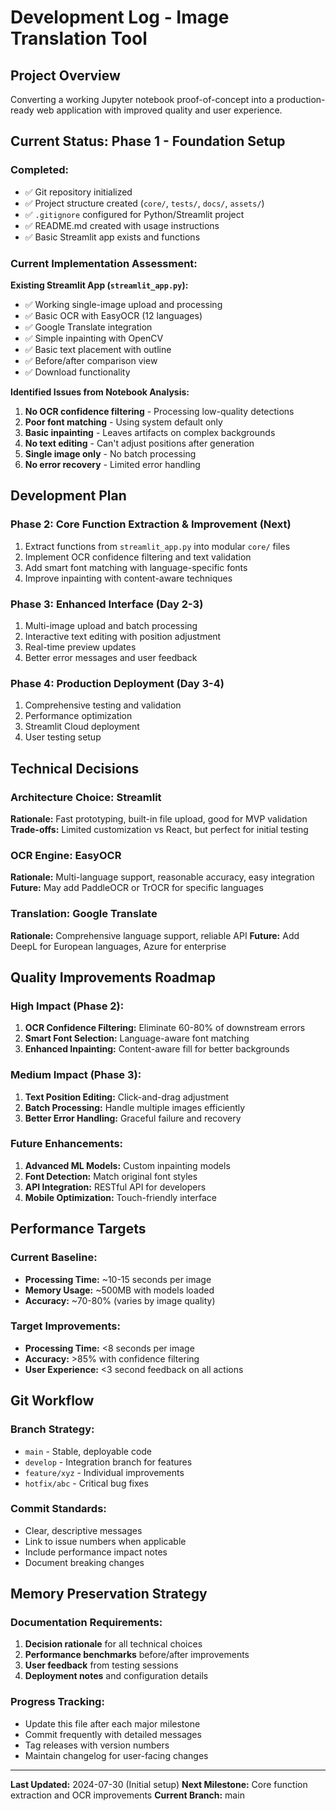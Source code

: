 # Development Log - Image Translation Tool

## Project Overview
Converting a working Jupyter notebook proof-of-concept into a production-ready web application with improved quality and user experience.

## Current Status: Phase 1 - Foundation Setup

### Completed:
- ✅ Git repository initialized
- ✅ Project structure created (`core/`, `tests/`, `docs/`, `assets/`)
- ✅ `.gitignore` configured for Python/Streamlit project
- ✅ README.md created with usage instructions
- ✅ Basic Streamlit app exists and functions

### Current Implementation Assessment:
**Existing Streamlit App (`streamlit_app.py`):**
- ✅ Working single-image upload and processing
- ✅ Basic OCR with EasyOCR (12 languages)
- ✅ Google Translate integration
- ✅ Simple inpainting with OpenCV
- ✅ Basic text placement with outline
- ✅ Before/after comparison view
- ✅ Download functionality

**Identified Issues from Notebook Analysis:**
1. **No OCR confidence filtering** - Processing low-quality detections
2. **Poor font matching** - Using system default only
3. **Basic inpainting** - Leaves artifacts on complex backgrounds
4. **No text editing** - Can't adjust positions after generation
5. **Single image only** - No batch processing
6. **No error recovery** - Limited error handling

## Development Plan

### Phase 2: Core Function Extraction & Improvement (Next)
1. Extract functions from `streamlit_app.py` into modular `core/` files
2. Implement OCR confidence filtering and text validation
3. Add smart font matching with language-specific fonts
4. Improve inpainting with content-aware techniques

### Phase 3: Enhanced Interface (Day 2-3)
1. Multi-image upload and batch processing
2. Interactive text editing with position adjustment
3. Real-time preview updates
4. Better error messages and user feedback

### Phase 4: Production Deployment (Day 3-4)
1. Comprehensive testing and validation
2. Performance optimization
3. Streamlit Cloud deployment
4. User testing setup

## Technical Decisions

### Architecture Choice: Streamlit
**Rationale:** Fast prototyping, built-in file upload, good for MVP validation
**Trade-offs:** Limited customization vs React, but perfect for initial testing

### OCR Engine: EasyOCR
**Rationale:** Multi-language support, reasonable accuracy, easy integration
**Future:** May add PaddleOCR or TrOCR for specific languages

### Translation: Google Translate
**Rationale:** Comprehensive language support, reliable API
**Future:** Add DeepL for European languages, Azure for enterprise

## Quality Improvements Roadmap

### High Impact (Phase 2):
1. **OCR Confidence Filtering:** Eliminate 60-80% of downstream errors
2. **Smart Font Selection:** Language-aware font matching
3. **Enhanced Inpainting:** Content-aware fill for better backgrounds

### Medium Impact (Phase 3):
1. **Text Position Editing:** Click-and-drag adjustment
2. **Batch Processing:** Handle multiple images efficiently
3. **Better Error Handling:** Graceful failure and recovery

### Future Enhancements:
1. **Advanced ML Models:** Custom inpainting models
2. **Font Detection:** Match original font styles
3. **API Integration:** RESTful API for developers
4. **Mobile Optimization:** Touch-friendly interface

## Performance Targets

### Current Baseline:
- **Processing Time:** ~10-15 seconds per image
- **Memory Usage:** ~500MB with models loaded
- **Accuracy:** ~70-80% (varies by image quality)

### Target Improvements:
- **Processing Time:** <8 seconds per image
- **Accuracy:** >85% with confidence filtering
- **User Experience:** <3 second feedback on all actions

## Git Workflow

### Branch Strategy:
- `main` - Stable, deployable code
- `develop` - Integration branch for features
- `feature/xyz` - Individual improvements
- `hotfix/abc` - Critical bug fixes

### Commit Standards:
- Clear, descriptive messages
- Link to issue numbers when applicable
- Include performance impact notes
- Document breaking changes

## Memory Preservation Strategy

### Documentation Requirements:
1. **Decision rationale** for all technical choices
2. **Performance benchmarks** before/after improvements
3. **User feedback** from testing sessions
4. **Deployment notes** and configuration details

### Progress Tracking:
- Update this file after each major milestone
- Commit frequently with detailed messages
- Tag releases with version numbers
- Maintain changelog for user-facing changes

---

**Last Updated:** 2024-07-30 (Initial setup)
**Next Milestone:** Core function extraction and OCR improvements
**Current Branch:** main